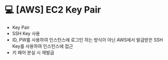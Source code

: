 💻 [AWS] EC2 Key Pair
===================

* Key Pair
* SSH Key 사용
* ID, PW를 사용하여 인스턴스에 로그인 하는 방식이 아닌 AWS에서 발급받은 SSH Key를 사용하여 인스턴스에 접근
* 키 페어 분실 시 재발급